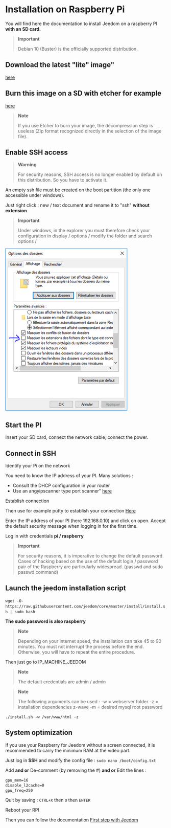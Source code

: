 # Installation on Raspberry Pi

You will find here the documentation to install Jeedom on a raspberry PI **with an SD card.**

> **Important**
>
> Debian 10 (Buster) is the officially supported distribution.

## Download the latest "lite" image"

[here](https://downloads.raspberrypi.org/raspbian_lite_latest)

## Burn this image on a SD with etcher for example

[here](https://etcher.io/)

> **Note**
>
> If you use Etcher to burn your image, the decompression step is useless (Zip format recognized directly in the selection of the image file).

## Enable SSH access

> **Warning**
>
> For security reasons, SSH access is no longer enabled by default on this distribution. So you have to activate it.

An empty ssh file must be created on the boot partition (the only one accessible under windows).

Just right click : new / text document and rename it to "ssh" **without extension**

> **Important**
>
> Under windows, in the explorer you must therefore check your configuration in display / options / modify the folder and search options /

![ExtensionFichier](images/ExtensionFichier.PNG)

## Start the PI

Insert your SD card, connect the network cable, connect the power.

## Connect in SSH

Identify your Pi on the network

You need to know the IP address of your PI. Many solutions :

-   Consult the DHCP configuration in your router
-   Use an angyipscanner type port scanner" [here](http://angryip.org/download/#windows)

Establish connection

Then use for example putty to establish your connection [Here](http://www.putty.org/)

Enter the IP address of your PI (here 192.168.0.10) and click on open. Accept the default security message when logging in for the first time.

Log in with credentials **pi / raspberry**

> **Important**
>
> For security reasons, it is imperative to change the default password. Cases of hacking based on the use of the default login / password pair of the Raspberry are particularly widespread. (passwd and sudo passwd command)

## Launch the jeedom installation script

``wget -O- https://raw.githubusercontent.com/jeedom/core/master/install/install.sh | sudo bash``

**The sudo password is also raspberry**

> **Note**
>
> Depending on your internet speed, the installation can take 45 to 90 minutes. You must not interrupt the process before the end. Otherwise, you will have to repeat the entire procedure.

Then just go to IP\_MACHINE\_JEEDOM

> **Note**
>
> The default credentials are admin / admin

> **Note**
>
> The following arguments can be used : -w = webserver folder -z = installation dependencies z-wave -m = desired mysql root password

````
./install.sh -w /var/www/html -z
````

## System optimization

If you use your Raspberry for Jeedom without a screen connected, it is recommended to carry the minimum RAM at the video part.

Just log in **SSH** and modify the config file : ``sudo nano /boot/config.txt``

Add **and or** De-comment (by removing the #) **and or** Edit the lines :

````
gpu_mem=16
disable_l2cache=0
gpu_freq=250
````

Quit by saving : ``CTRL+X`` then ``O`` then ``ENTER``

Reboot your RPI

Then you can follow the documentation [First step with Jeedom](https://doc.jeedom.com/en_US/premiers-pas/index)
